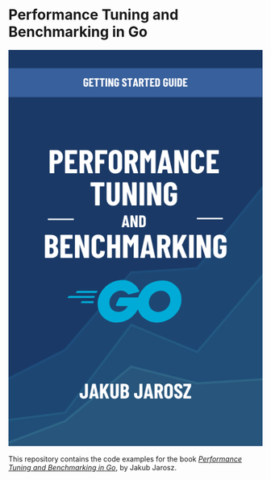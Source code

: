 # Performance Tuning and Benchmarking in Go

![](cover.png)

This repository contains the code examples for the book [*Performance Tuning and Benchmarking in Go*](https://jarosz.dev/article/performance-tuning-and-benchmarking/), by Jakub Jarosz.

